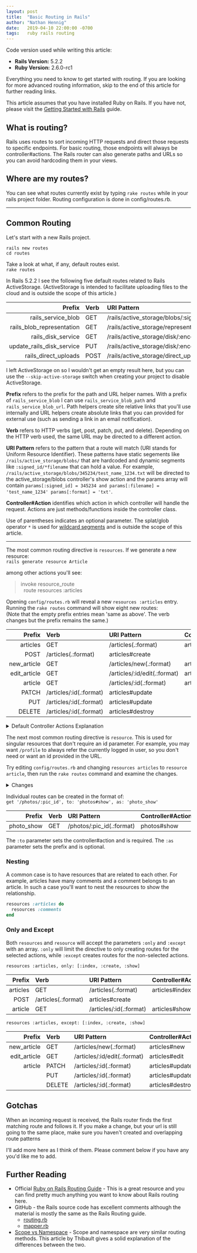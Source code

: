 ```yaml
---
layout: post
title:  "Basic Routing in Rails"
author: "Nathan Hennig"
date:   2019-04-10 22:00:00 -0700
tags:   ruby rails routing
---
```


Code version used while writing this article:
  * **Rails Version:**  5.2.2  
  * **Ruby Version:**   2.6.0-rc1

Everything you need to know to get started with routing. If you are looking for more advanced routing information, skip to the end of this article for further reading links.

This article assumes that you have installed Ruby on Rails. If you have not, please visit the [Getting Started with Rails](https://guides.rubyonrails.org/getting_started.html) guide.

## What is routing?

Rails uses routes to sort incoming HTTP requests and direct those requests to specific endpoints. For basic routing, those endpoints will always be controller#actions. The Rails router can also generate paths and URLs so you can avoid hardcoding them in your views.



## Where are my routes?

You can see what routes currently exist by typing `rake routes` while in your rails project folder. Routing configuration is done in config/routes.rb. 

---

## Common Routing 

Let's start with a new Rails project.  
```
rails new routes
cd routes
```  

Take a look at what, if any, default routes exist.  
`rake routes`  

In Rails 5.2.2 I see the following five default routes related to Rails ActiveStorage. (ActiveStorage is intended to facilitate uploading files to the cloud and is outside the scope of this article.)

<div class="table-container" markdown="block">

Prefix                    | Verb | URI Pattern                                                 | Controller#Action
-------------------------:|:-----|:------------------------------------------------------------|:-----------------
rails_service_blob        | GET  | /rails/active_storage/blobs/:signed_id/*filename(.:format)  | active_storage/blobs#show
rails_blob_representation | GET  | /rails/active_storage/representations/:signed_blob_id/:variation_key/*filename(.:format) | active_storage/representations#show
rails_disk_service        | GET  | /rails/active_storage/disk/:encoded_key/*filename(.:format) | active_storage/disk#show
update_rails_disk_service | PUT  | /rails/active_storage/disk/:encoded_token(.:format)         | active_storage/disk#update
rails_direct_uploads      | POST | /rails/active_storage/direct_uploads(.:format)              | active_storage/direct_uploads#create

</div>

I left ActiveStorage on so I wouldn't get an empty result here, but you can use the `--skip-active-storage` switch when creating your project to disable ActiveStorage.

**Prefix** refers to the prefix for the path and URL helper names. With a prefix of `rails_service_blob` I can use `rails_service_blob_path` and `rails_service_blob_url`. Path helpers create site relative links that you'll use internally and URL helpers create absolute links that you can provided for external use (such as sending a link in an email notification).

**Verb** refers to HTTP verbs (get, post, patch, put, and delete). Depending on the HTTP verb used, the same URL may be directed to a different action.

**URI Pattern** refers to the pattern that a route will match (URI stands for Uniform Resource Identifier). These patterns have static segements like `/rails/active_storage/blobs/` that are hardcoded and dynamic segments like `:signed_id/*filename` that can hold a value. For example, `/rails/active_storage/blobs/345234/test_name_1234.txt` will be directed to the active_storage/blobs controller's show action and the params array will contain `params[:signed_id] = 345234 and params[:filename] = 'test_name_1234' params[:format] = 'txt'`.

**Controller#Action** identifies which action in which controller will handle the request. Actions are just methods/functions inside the controller class.

Use of parentheses indicates an optional parameter. The splat/glob operator `*` is used for [wildcard segments](https://guides.rubyonrails.org/routing.html#route-globbing-and-wildcard-segments) and is outside the scope of this article.

---

The most common routing directive is `resources`. If we generate a new resource:  
`rails generate resource Article`  

among other actions you'll see:  
> invoke  resource_route  
> &nbsp;&nbsp;route    resources :articles

Opening `config/routes.rb` will reveal a new `resources :articles` entry. Running the `rake routes` command will show eight new routes:  
(Note that the empty prefix entries mean 'same as above'. The verb changes but the prefix remains the same.)

<div class="table-container" markdown="block">

Prefix                    | Verb   | URI Pattern                  | Controller#Action
-------------------------:|:-------|:-----------------------------|:-----------------
articles                  | GET    | /articles(.:format)          | articles#index
|                           POST   | /articles(.:format)          | articles#create
              new_article | GET    | /articles/new(.:format)      | articles#new
             edit_article | GET    | /articles/:id/edit(.:format) | articles#edit
                  article | GET    | /articles/:id(.:format)      | articles#show
|                           PATCH  | /articles/:id(.:format)      | articles#update
|                           PUT    | /articles/:id(.:format)      | articles#update
|                           DELETE | /articles/:id(.:format)      | articles#destroy

</div>
<details><summary>Default Controller Actions Explanation</summary>

* index: show a list of resources/objects/models
* create: save a new object
* new: get a form for creating a new object
* edit: get a form for updating an object
* show: present a single object
* update: save an edited object
* delete: delete an object

This information is technically outside the scope of my article, but I feel that it is too often assumed that new users will understand the intent of these default actions.
</details>

The next most common routing directive is `resource`. This is used for singular resources that don't require an id parameter. For example, you may want `/profile` to always refer the currently logged in user, so you don't need or want an id provided in the URL.

Try editing `config/routes.rb` and changing `resources articles` to `resource article`, then run the `rake routes` command and examine the changes.

<details><summary>Changes</summary>

* The index route is removed since you can't have a list of a singular resource.
* The `:id` dynamic segment is removed from all the routes.
</details>

Individual routes can be created in the format of:  
`get '/photos/:pic_id', to: 'photos#show', as: 'photo_show'`

<div class="table-container" markdown="block">

Prefix                    | Verb   | URI Pattern                  | Controller#Action
-------------------------:|:-------|:-----------------------------|:-----------------
photo_show                | GET    | /photos/:pic_id(.:format)    | photos#show

</div>

The `:to` parameter sets the controller#action and is required. The `:as` parameter sets the prefix and is optional.

### Nesting

A common case is to have resources that are related to each other. For example, articles have many comments and a comment belongs to an article. In such a case you'll want to nest the resources to show the relationship.

```ruby
resources :articles do
  resources :comments
end
```

### Only and Except

Both `resources` and `resource` will accept the parameters `:only` and `:except` with an array. `:only` will limit the directive to only creating routes for the selected actions, while `:except` creates routes for the non-selected actions.


<div class="table-container" markdown="block">

`resources :articles, only: [:index, :create, :show]`

Prefix                    | Verb   | URI Pattern                  | Controller#Action
-------------------------:|:-------|:-----------------------------|:-----------------
articles                  | GET    | /articles(.:format)          | articles#index
|                           POST   | /articles(.:format)          | articles#create
article                   | GET    | /articles/:id(.:format)      | articles#show

`resources :articles, except: [:index, :create, :show]`

Prefix                    | Verb   | URI Pattern                  | Controller#Action
-------------------------:|:-------|:-----------------------------|:-----------------
new_article               | GET    | /articles/new(.:format)      | articles#new
edit_article              | GET    | /articles/:id/edit(.:format) | articles#edit
article                   | PATCH  | /articles/:id(.:format)      | articles#update
|                         | PUT    | /articles/:id(.:format)      | articles#update
|                         | DELETE | /articles/:id(.:format)      | articles#destroy

</div>

## Gotchas

When an incoming request is received, the Rails router finds the first matching route and follows it. If you make a change, but your url is still going to the same place, make sure you haven't created and overlapping route patterns

I'll add more here as I think of them. Please comment below if you have any you'd like me to add.

## Further Reading

* Official [Ruby on Rails Routing Guide](https://guides.rubyonrails.org/routing.html) - This is a great resource and you can find pretty much anything you want to know about Rails routing here.
* GitHub - the Rails source code has excellent comments although the material is mostly the same as the Rails Routing guide.
	* [routing.rb](https://github.com/rails/rails/blob/master/actionpack/lib/action_dispatch/routing.rb)
	* [mapper.rb](https://github.com/rails/rails/blob/master/actionpack/lib/action_dispatch/routing/mapper.rb)
* [Scope vs Namespace](https://devblast.com/b/rails-5-routes-scope-vs-namespace) - Scope and namespace are very similar routing methods. This article by Thibault gives a solid explanation of the differences between the two.